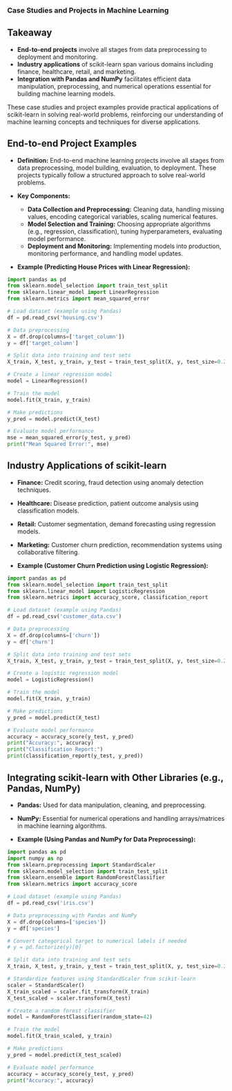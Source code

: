 ### Case Studies and Projects in Machine Learning

## Takeaway
- **End-to-end projects** involve all stages from data preprocessing to deployment and monitoring.
- **Industry applications** of scikit-learn span various domains including finance, healthcare, retail, and marketing.
- **Integration with Pandas and NumPy** facilitates efficient data manipulation, preprocessing, and numerical operations essential for building machine learning models.

These case studies and project examples provide practical applications of scikit-learn in solving real-world problems, reinforcing our understanding of machine learning concepts and techniques for diverse applications.

## **End-to-end Project Examples**

- **Definition:** End-to-end machine learning projects involve all stages from data preprocessing, model building, evaluation, to deployment. These projects typically follow a structured approach to solve real-world problems.

- **Key Components:**
  - **Data Collection and Preprocessing:** Cleaning data, handling missing values, encoding categorical variables, scaling numerical features.
  - **Model Selection and Training:** Choosing appropriate algorithms (e.g., regression, classification), tuning hyperparameters, evaluating model performance.
  - **Deployment and Monitoring:** Implementing models into production, monitoring performance, and handling model updates.

- **Example (Predicting House Prices with Linear Regression):**
```python
import pandas as pd
from sklearn.model_selection import train_test_split
from sklearn.linear_model import LinearRegression
from sklearn.metrics import mean_squared_error

# Load dataset (example using Pandas)
df = pd.read_csv('housing.csv')

# Data preprocessing
X = df.drop(columns=['target_column'])
y = df['target_column']

# Split data into training and test sets
X_train, X_test, y_train, y_test = train_test_split(X, y, test_size=0.2, random_state=42)

# Create a linear regression model
model = LinearRegression()

# Train the model
model.fit(X_train, y_train)

# Make predictions
y_pred = model.predict(X_test)

# Evaluate model performance
mse = mean_squared_error(y_test, y_pred)
print("Mean Squared Error:", mse)
```

## **Industry Applications of scikit-learn**

- **Finance:** Credit scoring, fraud detection using anomaly detection techniques.
- **Healthcare:** Disease prediction, patient outcome analysis using classification models.
- **Retail:** Customer segmentation, demand forecasting using regression models.
- **Marketing:** Customer churn prediction, recommendation systems using collaborative filtering.

- **Example (Customer Churn Prediction using Logistic Regression):**
```python
import pandas as pd
from sklearn.model_selection import train_test_split
from sklearn.linear_model import LogisticRegression
from sklearn.metrics import accuracy_score, classification_report

# Load dataset (example using Pandas)
df = pd.read_csv('customer_data.csv')

# Data preprocessing
X = df.drop(columns=['churn'])
y = df['churn']

# Split data into training and test sets
X_train, X_test, y_train, y_test = train_test_split(X, y, test_size=0.2, random_state=42)

# Create a logistic regression model
model = LogisticRegression()

# Train the model
model.fit(X_train, y_train)

# Make predictions
y_pred = model.predict(X_test)

# Evaluate model performance
accuracy = accuracy_score(y_test, y_pred)
print("Accuracy:", accuracy)
print("Classification Report:")
print(classification_report(y_test, y_pred))
```

## **Integrating scikit-learn with Other Libraries (e.g., Pandas, NumPy)**

- **Pandas:** Used for data manipulation, cleaning, and preprocessing.
- **NumPy:** Essential for numerical operations and handling arrays/matrices in machine learning algorithms.

- **Example (Using Pandas and NumPy for Data Preprocessing):**
```python
import pandas as pd
import numpy as np
from sklearn.preprocessing import StandardScaler
from sklearn.model_selection import train_test_split
from sklearn.ensemble import RandomForestClassifier
from sklearn.metrics import accuracy_score

# Load dataset (example using Pandas)
df = pd.read_csv('iris.csv')

# Data preprocessing with Pandas and NumPy
X = df.drop(columns=['species'])
y = df['species']

# Convert categorical target to numerical labels if needed
# y = pd.factorize(y)[0]

# Split data into training and test sets
X_train, X_test, y_train, y_test = train_test_split(X, y, test_size=0.2, random_state=42)

# Standardize features using StandardScaler from scikit-learn
scaler = StandardScaler()
X_train_scaled = scaler.fit_transform(X_train)
X_test_scaled = scaler.transform(X_test)

# Create a random forest classifier
model = RandomForestClassifier(random_state=42)

# Train the model
model.fit(X_train_scaled, y_train)

# Make predictions
y_pred = model.predict(X_test_scaled)

# Evaluate model performance
accuracy = accuracy_score(y_test, y_pred)
print("Accuracy:", accuracy)
```